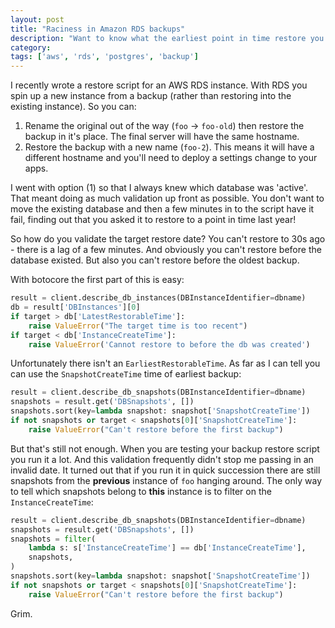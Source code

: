 ```yaml
---
layout: post
title: "Raciness in Amazon RDS backups"
description: "Want to know what the earliest point in time restore you can do is? It's not straightforward."
category:
tags: ['aws', 'rds', 'postgres', 'backup']
---
```

I recently wrote a restore script for an AWS RDS instance. With RDS you spin up a new instance from a backup (rather than restoring into the existing instance). So you can:

 1. Rename the original out of the way (`foo` -> `foo-old`) then restore the backup in it's place. The final server will have the same hostname.
 2. Restore the backup with a new name (`foo-2`). This means it will have a different hostname and you'll need to deploy a settings change to your apps.

I went with option (1) so that I always knew which database was 'active'. That meant doing as much validation up front as possible. You don't want to move the existing database and then a few minutes in to the script have it fail, finding out that you asked it to restore to a point in time last year!

So how do you validate the target restore date? You can't restore to 30s ago - there is a lag of a few minutes. And obviously you can't restore before the database existed. But also you can't restore before the oldest backup.

With botocore the first part of this is easy:

```python
result = client.describe_db_instances(DBInstanceIdentifier=dbname)
db = result['DBInstances'][0]
if target > db['LatestRestorableTime']:
    raise ValueError("The target time is too recent")
if target < db['InstanceCreateTime']:
    raise ValueError('Cannot restore to before the db was created')
```

Unfortunately there isn't an `EarliestRestorableTime`. As far as I can tell you can use the `SnapshotCreateTime` time of earliest backup:

```python
result = client.describe_db_snapshots(DBInstanceIdentifier=dbname)
snapshots = result.get('DBSnapshots', [])
snapshots.sort(key=lambda snapshot: snapshot['SnapshotCreateTime'])
if not snapshots or target < snapshots[0]['SnapshotCreateTime']:
    raise ValueError("Can't restore before the first backup")
```

But that's still not enough. When you are testing your backup restore script you run it a lot. And this validation frequently didn't stop me passing in an invalid date. It turned out that if you run it in quick succession there are still snapshots from the **previous** instance of `foo` hanging around. The only way to tell which snapshots belong to **this** instance is to filter on the `InstanceCreateTime`:

```python
result = client.describe_db_snapshots(DBInstanceIdentifier=dbname)
snapshots = result.get('DBSnapshots', [])
snapshots = filter(
    lambda s: s['InstanceCreateTime'] == db['InstanceCreateTime'],
    snapshots,
)
snapshots.sort(key=lambda snapshot: snapshot['SnapshotCreateTime'])
if not snapshots or target < snapshots[0]['SnapshotCreateTime']:
    raise ValueError("Can't restore before the first backup")
```

Grim.
